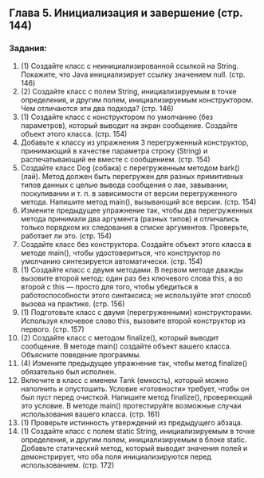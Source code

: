 ## Глава 5. Инициализация и завершение (стр. 144)
### Задания:
1. (1) Создайте класс с неинициализированной ссылкой на String. Покажите, что Java инициализирует ссылку значением null. (стр. 146)
2. (2) Создайте класс с полем String, инициализируемым в точке определения, и другим полем, инициализируемым конструктором. Чем отличаются эти два подхода? (стр. 146)
3. (1) Создайте класс с конструктором по умолчанию (без параметров), который выводит на экран сообщение. Создайте объект этого класса. (стр. 154)
4. Добавьте к классу из упражнения 3 перегруженный конструктор, принимающий в качестве параметра строку (String) и распечатывающий ее вместе с сообщением. (стр. 154)
5. Создайте класс Dog (собака) с перегруженным методом bark() (лай). Метод должен быть перегружен для разных примитивных типов данных с целью вывода сообщения о лае, завывании, поскуливании и т. п. в зависимости от версии перегруженного метода. Напишите метод main(), вызывающий все версии. (стр. 154)
6. Измените предыдущее упражнение так, чтобы два перегруженных метода принимали два аргумента (разных типов) и отличались только порядком их следования в списке аргументов. Проверьте, работает ли это. (стр. 154)
7. Создайте класс без конструктора. Создайте объект этого класса в методе main(), чтобы удостовериться, что конструктор по умолчанию синтезируется автоматически. (стр. 154)
8. (1) Создайте класс с двумя методами. В первом методе дважды вызовите второй метод: один раз без ключевого слова this, а во второй с this — просто для того, чтобы убедиться в работоспособности этого синтаксиса; не используйте этот способ вызова на практике. (стр. 156)
9. (1) Подготовьте класс с двумя (перегруженными) конструкторами. Используя ключевое слово this, вызовите второй конструктор из первого. (стр. 157)
10. (2) Создайте класс с методом finalize(), который выводит сообщение. В методе main() создайте объект вашего класса. Объясните поведение программы.
11. (4) Измените предыдущее упражнение так, чтобы метод finalize() обязательно был исполнен.
12. Включите в класс с именем Tank (емкость), который можно наполнить и опустошить. Условие «готовности» требует, чтобы он был пуст перед очисткой. Напишите метод finalize(), проверяющий это условие. В методе main() протестируйте возможные случаи использования вашего класса. (стр. 161)
13. (1) Проверьте истинность утверждений из предыдущего абзаца.
14. (1) Создайте класс с полем static String, инициализируемым в точке определения, и другим полем, инициализируемым в блоке static. Добавьте статический метод, который выводит значения полей и демонстрирует, что оба поля инициализируются перед использованием. (стр. 172)